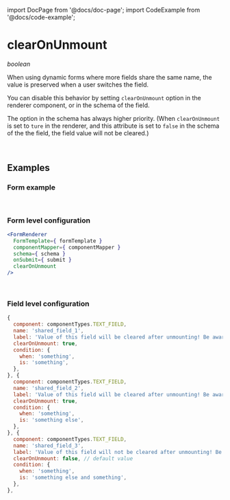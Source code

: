 import DocPage from '@docs/doc-page';
import CodeExample from '@docs/code-example';

<DocPage>

# clearOnUnmount

*boolean*

When using dynamic forms where more fields share the same name, the value is preserved when a user switches the field. 

You can disable this behavior by setting `clearOnUnmount` option in the renderer component, or in the schema of the field. 

The option in the schema has always higher priority. (When `clearOnUnmount` is set to `ture` in the renderer, and this attribute is set to `false` in the schema of the the field, the field value will not be cleared.)

<br/>

## Examples

### Form example

<CodeExample source="components/clear-on-unmount" mode="preview" />

<br/>

### Form level configuration

```jsx
<FormRenderer
  FormTemplate={ formTemplate }
  componentMapper={ componentMapper }
  schema={ schema }
  onSubmit={ submit }
  clearOnUnmount
/>
```

<br/>

### Field level configuration

```jsx
{
  component: componentTypes.TEXT_FIELD,
  name: 'shared_field_1',
  label: 'Value of this field will be cleared after unmounting! Be aware!',
  clearOnUnmount: true,
  condition: {
    when: 'something',
    is: 'something',
  },
}, {
  component: componentTypes.TEXT_FIELD,
  name: 'shared_field_2',
  label: 'Value of this field will be cleared after unmounting! Be aware!',
  clearOnUnmount: true,
  condition: {
    when: 'something',
    is: 'something else',
  },
}, {
  component: componentTypes.TEXT_FIELD,
  name: 'shared_field_3',
  label: 'Value of this field will not be cleared after unmounting! Be aware!',
  clearOnUnmount: false, // default value
  condition: {
    when: 'something',
    is: 'something else and something',
  },
},
```

</DocPage>
